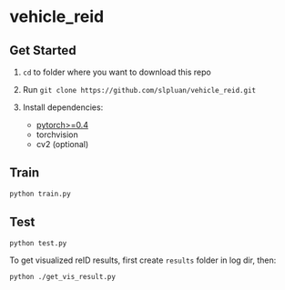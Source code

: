 # vehicle_reid
## Get Started
1. `cd` to folder where you want to download this repo

2. Run `git clone https://github.com/slpluan/vehicle_reid.git`

3. Install dependencies:
    - [pytorch>=0.4](https://pytorch.org/)
    - torchvision
    - cv2 (optional)


## Train

```bash
python train.py
```

## Test

```bash
python test.py
```
To get visualized reID results, first create `results` folder in log dir, then:
```bash
python ./get_vis_result.py

```
